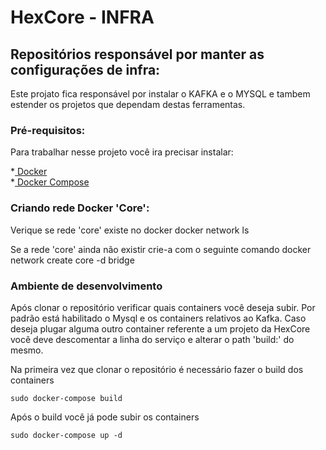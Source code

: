 # HexCore - INFRA

## Repositórios responsável por manter as configurações de infra:

Este projato fica responsável por instalar o KAFKA e o MYSQL e tambem estender os projetos que  dependam destas ferramentas.

### Pré-requisitos:

Para trabalhar nesse projeto você ira precisar instalar:

*[ Docker ](https://www.docker.com/get-started)		
*[ Docker Compose ](https://docs.docker.com/compose/install/)

### Criando rede Docker 'Core':

Verique se rede 'core' existe no docker
    docker network ls

Se a rede 'core' ainda não existir crie-a com o seguinte comando
    docker network create core -d bridge

### Ambiente de desenvolvimento

Após clonar o repositório verificar quais containers você deseja subir. Por padrão está habilitado o Mysql e os containers relativos ao Kafka. 
Caso deseja plugar alguma outro container referente a um projeto da HexCore você deve descomentar a linha do serviço e alterar o path 'build:' do mesmo.

Na primeira vez que clonar o  repositório é necessário fazer o build dos containers

    sudo docker-compose build

Após o build você já pode subir os containers

    sudo docker-compose up -d